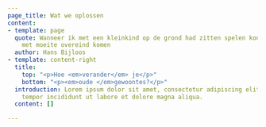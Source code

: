 ```yaml
---
page_title: Wat we oplossen
content:
- template: page
  quote: Wanneer ik met een kleinkind op de grond had zitten spelen kon ik slechts
    met moeite overeind komen
  author: Hans Bijloos
- template: content-right
  title:
    top: "<p>Hoe <em>verander</em> je</p>"
    bottom: "<p><em>oude </em>gewoontes?</p>"
  introduction: Lorem ipsum dolor sit amet, consectetur adipiscing elit, sed do eiusmod
    tempor incididunt ut labore et dolore magna aliqua.
  content: []

---
```

